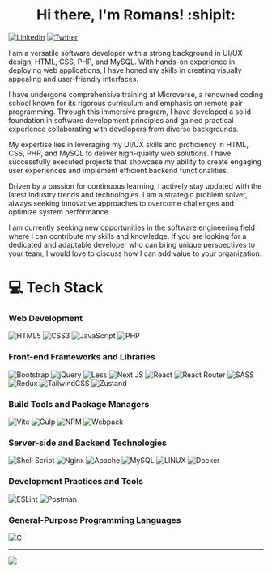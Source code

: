 # <div align="center">Hi there, I'm Romans! :shipit:</div>
[![LinkedIn](https://img.shields.io/badge/LinkedIn-%230077B5.svg?logo=linkedin&logoColor=white)](https://linkedin.com/in/https://www.linkedin.com/in/obj513/) [![Twitter](https://img.shields.io/badge/Twitter-%231DA1F2.svg?logo=Twitter&logoColor=white)](https://twitter.com/https://twitter.com/obj583)<br />

I am a versatile software developer with a strong background in UI/UX design, HTML, CSS, PHP, and MySQL. With hands-on experience in deploying web applications, I have honed my skills in creating visually appealing and user-friendly interfaces.

I have undergone comprehensive training at Microverse, a renowned coding school known for its rigorous curriculum and emphasis on remote pair programming. Through this immersive program, I have developed a solid foundation in software development principles and gained practical experience collaborating with developers from diverse backgrounds.

My expertise lies in leveraging my UI/UX skills and proficiency in HTML, CSS, PHP, and MySQL to deliver high-quality web solutions. I have successfully executed projects that showcase my ability to create engaging user experiences and implement efficient backend functionalities.

Driven by a passion for continuous learning, I actively stay updated with the latest industry trends and technologies. I am a strategic problem solver, always seeking innovative approaches to overcome challenges and optimize system performance.

I am currently seeking new opportunities in the software engineering field where I can contribute my skills and knowledge. If you are looking for a dedicated and adaptable developer who can bring unique perspectives to your team, I would love to discuss how I can add value to your organization.

# 💻 Tech Stack

### Web Development
![HTML5](https://img.shields.io/badge/HTML-%23E34F26.svg?style=flat&logo=html5&logoColor=white) ![CSS3](https://img.shields.io/badge/CSS-%231572B6.svg?style=flat&logo=css3&logoColor=white) ![JavaScript](https://img.shields.io/badge/JavaScript-%23323330.svg?style=flat&logo=javascript&logoColor=%23F7DF1E) ![PHP](https://img.shields.io/badge/PHP-%23777BB4.svg?style=flat&logo=php&logoColor=white) 

### Front-end Frameworks and Libraries

![Bootstrap](https://img.shields.io/badge/Bootstrap-%23563D7C.svg?style=flat&logo=bootstrap&logoColor=white)  ![jQuery](https://img.shields.io/badge/jQuery-%230769AD.svg?style=flat&logo=jquery&logoColor=white) ![Less](https://img.shields.io/badge/LESS-2B4C80?style=flat&logo=less&logoColor=white)  ![Next JS](https://img.shields.io/badge/Next.JS-black?style=flat&logo=next.js&logoColor=white) ![React](https://img.shields.io/badge/React-%2320232a.svg?style=flat&logo=react&logoColor=%2361DAFB) ![React Router](https://img.shields.io/badge/React_Router-CA4245?style=flat&logo=react-router&logoColor=white) ![SASS](https://img.shields.io/badge/SASS-hotpink.svg?style=flat&logo=SASS&logoColor=white) ![Redux](https://img.shields.io/badge/Redux-%23593d88.svg?style=flat&logo=redux&logoColor=white) ![TailwindCSS](https://img.shields.io/badge/Tailwind_CSS-%2338B2AC.svg?style=flat&logo=tailwind-css&logoColor=white) ![Zustand](https://img.shields.io/badge/Zustand-white?logo=https://zustand-demo.pmnd.rs/favicon.ico&logoColor=white)

### Build Tools and Package Managers

![Vite](https://img.shields.io/badge/vite-%23646CFF.svg?style=for-the-badgeflat&logo=vite&logoColor=white) ![Gulp](https://img.shields.io/badge/GULP-%23CF4647.svg?style=flat&logo=gulp&logoColor=white) ![NPM](https://img.shields.io/badge/npm-%23000000.svg?style=flat&logo=npm&logoColor=white) ![Webpack](https://img.shields.io/badge/Webpack-%238DD6F9.svg?style=flat&logo=webpack&logoColor=black)

### Server-side and Backend Technologies
![Shell Script](https://img.shields.io/badge/shell_script-%23121011.svg?style=flat&logo=gnu-bash&logoColor=white) ![Nginx](https://img.shields.io/badge/Nginx-%23009639.svg?style=flat&logo=nginx&logoColor=white) ![Apache](https://img.shields.io/badge/Apache-%23D42029.svg?style=flat&logo=apache&logoColor=white) ![MySQL](https://img.shields.io/badge/MySQL-%2300f.svg?style=flat&logo=mysql&logoColor=white) ![LINUX](https://img.shields.io/badge/Linux-FCC624?style=flat&logo=linux&logoColor=black) ![Docker](https://img.shields.io/badge/Docker-%230db7ed.svg?style=flat&logo=docker&logoColor=white)

### Development Practices and Tools

![ESLint](https://img.shields.io/badge/ESLint-4B3263?style=flat&logo=eslint&logoColor=white) ![Postman](https://img.shields.io/badge/Postman-FF6C37?style=flat&logo=postman&logoColor=white)

### General-Purpose Programming Languages
![C](https://img.shields.io/badge/C-%2300599C.svg?style=flat&logo=c&logoColor=white)
***
![](https://github-readme-stats.vercel.app/api/top-langs/?username=romans-adi&theme=dark&hide_border=false&include_all_commits=false&count_private=true&layout=compact)

